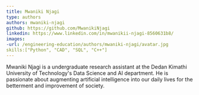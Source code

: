 ```yaml
---
title: Mwaniki Njagi
type: authors
authors: mwaniki-njagi
github: https://github.com/MwanikiNjagi
linkedin: https://www.linkedin.com/in/mwanikii-njagi-8560631b8/
images:
-url: /engineering-education/authors/mwaniki-njagi/avatar.jpg
skills:["Python", "CAD", "SQL", "C++"]
---
```

Mwaniki Njagi is a undergraduate research assistant at the Dedan Kimathi University of Technology's Data Science and AI department. He is passionate about augmenting artificial intelligence into our daily lives for the betterment and improvement of society.
